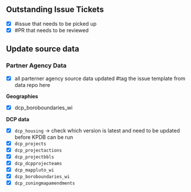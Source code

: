 ## Outstanding Issue Tickets
- [x] #issue that needs to be picked up
- [x] #PR that needs to be reviewed

## Update source data
### Partner Agency Data
- [x] all parterner agency source data updated #tag the issue template from data repo here

**Geographies**
- [x] dcp_boroboundaries_wi 

**DCP data**
- [x]  `dcp_housing` -> check which version is latest and need to be updated before KPDB can be run
- [x]  `dcp_projects`
- [x]  `dcp_projectactions`
- [x]  `dcp_projectbbls`
- [x]  `dcp_dcpprojecteams`
- [x]  `dcp_mappluto_wi`
- [x]  `dcp_boroboundaries_wi`
- [x]  `dcp_zoningmapamendments`